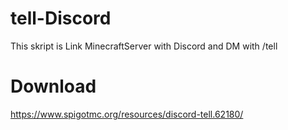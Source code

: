 # tell-Discord
This skript is Link MinecraftServer with Discord and DM with /tell
# Download
https://www.spigotmc.org/resources/discord-tell.62180/
